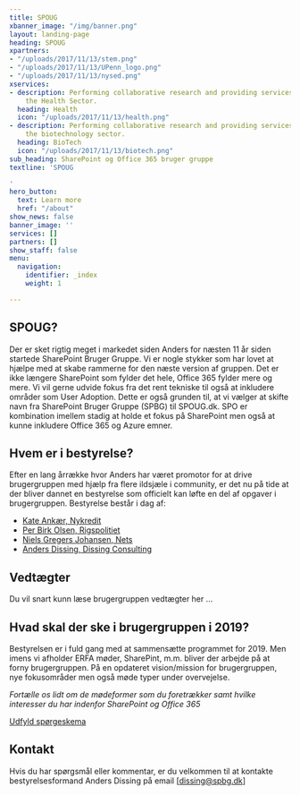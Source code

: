 ```yaml
---
title: SPOUG
xbanner_image: "/img/banner.png"
layout: landing-page
heading: SPOUG
xpartners:
- "/uploads/2017/11/13/stem.png"
- "/uploads/2017/11/13/UPenn_logo.png"
- "/uploads/2017/11/13/nysed.png"
xservices:
- description: Performing collaborative research and providing services to support
    the Health Sector.
  heading: Health
  icon: "/uploads/2017/11/13/health.png"
- description: Performing collaborative research and providing services to support
    the biotechnology sector.
  heading: BioTech
  icon: "/uploads/2017/11/13/biotech.png"
sub_heading: SharePoint og Office 365 bruger gruppe
textline: 'SPOUG

'
hero_button:
  text: Learn more
  href: "/about"
show_news: false
banner_image: ''
services: []
partners: []
show_staff: false
menu:
  navigation:
    identifier: _index
    weight: 1

---
```

## SPOUG?

Der er sket rigtig meget i markedet siden Anders for næsten 11 år siden startede SharePoint Bruger Gruppe.  Vi er nogle stykker som har lovet at hjælpe med at skabe rammerne for den næste version af gruppen. Det er ikke længere SharePoint som fylder det hele, Office 365 fylder mere og mere. Vi vil gerne udvide fokus fra det rent tekniske til også at inkludere områder som User Adoption. Dette er også grunden til, at vi vælger at skifte navn fra SharePoint Bruger Gruppe (SPBG) til SPOUG.dk. SPO er kombination imellem stadig at holde et fokus på SharePoint men også at kunne inkludere Office 365 og Azure emner.

## Hvem er i bestyrelse?

Efter en lang årrække hvor Anders har været promotor for at drive brugergruppen med hjælp fra flere ildsjæle i community, er det nu på tide at der bliver dannet en bestyrelse som officielt kan løfte en del af opgaver i brugergruppen. Bestyrelse består i dag af:

* [Kate Ankær, Nykredit](https://www.linkedin.com/in/kate-ankær-4912623/ "Kate Ankær, Nykredit")
* [Per Birk Olsen, Rigspolitiet](https://www.linkedin.com/in/per-birk-olsen-9528254/ "Per Birk Olsen, Rigspolitiet")
* [Niels Gregers Johansen, Nets](https://www.linkedin.com/in/niels-gregers-johansen/ "Niels Gregers Johansen, Nets")
* [Anders Dissing, Dissing Consulting](https://www.linkedin.com/in/andersdissing/)

## Vedtægter

Du vil snart kunn læse brugergruppen vedtægter her ...

## Hvad skal der ske i brugergruppen i 2019?

Bestyrelsen er i fuld gang med at sammensætte programmet for 2019. Men imens vi afholder ERFA møder, SharePint, m.m. bliver der arbejde på at forny brugergruppen. På en opdateret vision/mission for brugergruppen, nye fokusområder men også møde typer under overvejelse.

_Fortælle os lidt om de mødeformer som du foretrækker samt hvilke interesser du har indenfor SharePoint og Office 365_

[Udfyld spørgeskema](https://forms.office.com/Pages/ResponsePage.aspx?id=jyLcefLIFkCL8LmQtscumDXy7pvYSc1JjCiq1a6rCEtUMlUzN0xJOUw3UktSNUxTWkNEMUcyTzVNWS4u "Udfyld spørgeskema")

## Kontakt

Hvis du har spørgsmål eller kommentar, er du velkommen til at kontakte bestyrelsesformand Anders Dissing på email \[dissing@spbg.dk\]